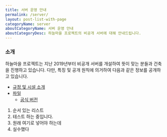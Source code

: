 ```yaml
---
title: 서버 운영 안내
permalink: /server/
layout: post-list-with-page
categoryName: server
aboutCategoryName: 서버 운영 안내
aboutCategoryDesc: 하늘마을 프로젝트의 비공개 서버에 대해 안내드립니다.
---
```


### 소개

하늘마을 프로젝트는 지난 2019년부터 비공개 서버를 개설하여 뜻이 맞는 분들과 건축을 진행하고 있습니다. 다만, 특징 및 공개 원칙에 의거하여 다음과 같은 정보를 공개하고 있습니다.

- [규정 및 시설 소개](https://github.com/haneulcity/haneulcity/wiki)
- [파일](https://github.com/haneulcity/haneulcity)
  - [공식 버전](https://github.com/haneulcity/haneulcity/releases)

1. 순서 있는 리스트
2. 테스트 하는 중입니다.
  1. 원래 여기로 넣어야 하는데
  2. 실수했다
